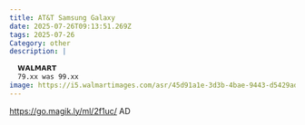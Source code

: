 ```yaml
---
title: AT&T Samsung Galaxy
date: 2025-07-26T09:13:51.269Z
tags: 2025-07-26
Category: other
description: |
  
  𝗪𝗔𝗟𝗠𝗔𝗥𝗧 
  79.xx was 99.xx
image: https://i5.walmartimages.com/asr/45d91a1e-3d3b-4bae-9443-d5429adde39e.35e6698e87ab241c5e8b290a85d12ae9.png?odnHeight=640&odnWidth=640&odnBg=FFFFFF
---
```

https://go.magik.ly/ml/2f1uc/
AD
